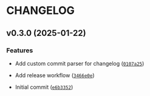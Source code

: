 # CHANGELOG


## v0.3.0 (2025-01-22)

### Features

- Add custom commit parser for changelog
  ([`0107a25`](https://github.com/kwevers/stunnel/commit/0107a25dc295b90b1e8fa1df62fcae93127827f9))

- Add release workflow
  ([`3466e0e`](https://github.com/kwevers/stunnel/commit/3466e0e8b49760c863f84dae5e0b5fe863626b2f))

- Initial commit
  ([`e6b3352`](https://github.com/kwevers/stunnel/commit/e6b335247ae25f048438a9c8de2a2acaefca9d7c))
